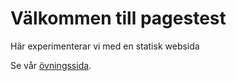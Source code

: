 # Välkommen till pagestest
Här experimenterar vi med en statisk websida

Se vår [övningssida](exercises/README.md).
